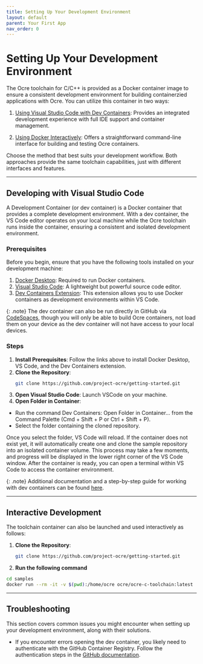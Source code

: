 ```yaml
---
title: Setting Up Your Development Environment 
layout: default
parent: Your First App 
nav_order: 0
---
```


# Setting Up Your Development Environment

The Ocre toolchain for C/C++ is provided as a Docker container image to ensure a consistent development environment for building containerzied applications with Ocre. You can utilize this container in two ways:

1. [Using Visual Studio Code with Dev Containers](#developing-with-visual-studio-code): Provides an integrated development experience with full IDE support and container management.

2. [Using Docker Interactively](#interactive-development): Offers a straightforward command-line interface for building and testing Ocre containers.

Choose the method that best suits your development workflow. Both approaches provide the same toolchain capabilities, just with different interfaces and features.

---
## Developing with Visual Studio Code

A Development Container (or dev container) is a Docker container that provides a complete development environment. With a dev container, the VS Code editor operates on your local machine while the Ocre toolchain runs inside the container, ensuring a consistent and isolated development environment.

### Prerequisites

Before you begin, ensure that you have the following tools installed on your development machine:

1. [Docker Desktop](https://www.docker.com/products/docker-desktop/): Required to run Docker containers.
2. [Visual Studio Code](https://code.visualstudio.com/): A lightweight but powerful source code editor.
3. [Dev Containers Extension](https://marketplace.visualstudio.com/items?itemName=ms-vscode-remote.remote-containers): This extension allows you to use Docker containers as development environments within VS Code.

{: .note}
The dev container can also be run directly in GitHub via [CodeSpaces](https://docs.github.com/en/codespaces), though you will only be able to build Ocre containers, not load them on your device as the dev container will not have access to your local devices.

### Steps

1. **Install Prerequisites**: Follow the links above to install Docker Desktop, VS Code, and the Dev Containers extension.
2. **Clone the Repository**:
   ```bash
   git clone https://github.com/project-ocre/getting-started.git
   ```
3. **Open Visual Studio Code**: Launch VSCode on your machine.
4. **Open Folder in Container**:
- Run the command Dev Containers: Open Folder in Container... from the Command Palette (Cmd + Shift + P or Ctrl + Shift + P).
- Select the folder containing the cloned repository.

Once you select the folder, VS Code will reload. If the container does not exist yet, it will automatically create one and clone the sample repository into an isolated container volume. This process may take a few moments, and progress will be displayed in the lower right corner of the VS Code window. After the container is ready, you can open a terminal within VS Code to access the container environment.

{: .note}
Additional documentation and a step-by-step guide for working with dev containers can be found [here](https://code.visualstudio.com/docs/remote/containers-tutorial).

---

## Interactive Development
The toolchain container can also be launched and used interactively as follows:

1. **Clone the Repository**:
   ```bash
   git clone https://github.com/project-ocre/getting-started.git
   ```

2. **Run the following command** 
```sh
cd samples
docker run --rm -it -v $(pwd):/home/ocre ocre/ocre-c-toolchain:latest
```

---

## Troubleshooting
This section covers common issues you might encounter when setting up your development environment, along with their solutions.

- If you encounter errors opening the dev container, you likely need to authenticate with the GitHub Container Registry. Follow the authentication steps in the [GitHub documentation](https://docs.github.com/en/packages/working-with-a-github-packages-registry/working-with-the-container-registry#authenticating-with-a-personal-access-token-classic).